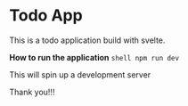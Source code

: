 # Todo App

This is a todo application build with svelte.

**How to run the application**
`shell npm run dev `

This will spin up a development server

Thank you!!!
